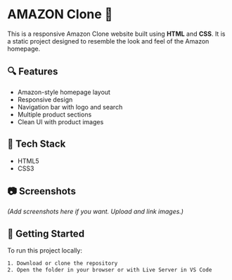 # AMAZON Clone 🛒

This is a responsive Amazon Clone website built using **HTML** and **CSS**. It is a static project designed to resemble the look and feel of the Amazon homepage.

## 🔍 Features

- Amazon-style homepage layout
- Responsive design
- Navigation bar with logo and search
- Multiple product sections
- Clean UI with product images

## 📁 Tech Stack

- HTML5
- CSS3

## 📷 Screenshots

_(Add screenshots here if you want. Upload and link images.)_

## 🚀 Getting Started

To run this project locally:

```bash
1. Download or clone the repository
2. Open the folder in your browser or with Live Server in VS Code
```
